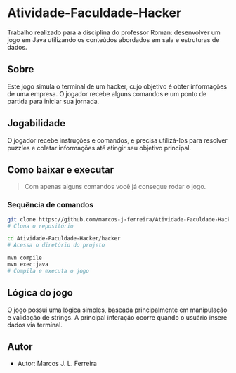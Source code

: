 # Atividade-Faculdade-Hacker

Trabalho realizado para a disciplina do professor Roman: desenvolver um jogo em Java utilizando os conteúdos abordados em sala e estruturas de dados.

## Sobre

Este jogo simula o terminal de um hacker, cujo objetivo é obter informações de uma empresa. O jogador recebe alguns comandos e um ponto de partida para iniciar sua jornada.

## Jogabilidade

O jogador recebe instruções e comandos, e precisa utilizá-los para resolver puzzles e coletar informações até atingir seu objetivo principal.

## Como baixar e executar

> Com apenas alguns comandos você já consegue rodar o jogo.

### Sequência de comandos

```bash
git clone https://github.com/marcos-j-ferreira/Atividade-Faculdade-Hacker.git
# Clona o repositório

cd Atividade-Faculdade-Hacker/hacker
# Acessa o diretório do projeto

mvn compile
mvn exec:java
# Compila e executa o jogo
```

## Lógica do jogo

O jogo possui uma lógica simples, baseada principalmente em manipulação e validação de strings. A principal interação ocorre quando o usuário insere dados via terminal.

## Autor

* Autor: Marcos J. L. Ferreira
